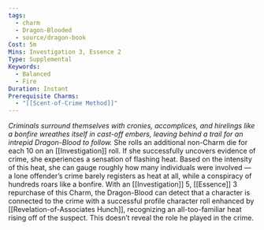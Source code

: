 ```yaml
---
tags:
  - charm
  - Dragon-Blooded
  - source/dragon-book
Cost: 5m
Mins: Investigation 3, Essence 2
Type: Supplemental
Keywords:
  - Balanced
  - Fire
Duration: Instant
Prerequisite Charms:
  - "[[Scent-of-Crime Method]]"
---
```

*Criminals surround themselves with cronies, accomplices, and hirelings like a bonfire wreathes itself in cast-off embers, leaving behind a trail for an intrepid Dragon-Blood to follow.*
She rolls an additional non-Charm die for each 10 on an [[Investigation]] roll. If she successfully uncovers evidence of crime, she experiences a sensation of flashing heat. Based on the intensity of this heat, she can gauge roughly how many individuals were involved — a lone offender’s crime barely registers as heat at all, while a conspiracy of hundreds roars like a bonfire. With an [[Investigation]] 5, [[Essence]] 3 repurchase of this Charm, the Dragon-Blood can detect that a character is connected to the crime with a successful profile character roll enhanced by [[Revelation-of-Associates Hunch]], recognizing an all-too-familiar heat rising off of the suspect. This doesn’t reveal the role he played in the crime.